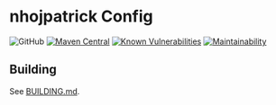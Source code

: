 # nhojpatrick Config

![GitHub](https://img.shields.io/github/license/nhojpatrick/nhojpatrick-config?style=plastic)
[![Maven Central](https://img.shields.io/maven-central/v/com.github.nhojpatrick.config/nhojpatrick-config?style=plastic)](https://search.maven.org/artifact/com.github.nhojpatrick.config/nhojpatrick-config)
[![Known Vulnerabilities](https://snyk.io/test/github/nhojpatrick/nhojpatrick-config/develop/badge.svg)](https://snyk.io/test/github/nhojpatrick/nhojpatrick-config/develop)
[![Maintainability](https://api.codeclimate.com/v1/badges/0c5c43047703be949c34/maintainability)](https://codeclimate.com/github/nhojpatrick/nhojpatrick-config/maintainability)

## Building

See [BUILDING.md](./BUILDING.md).
